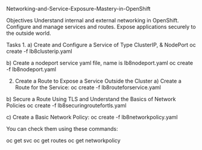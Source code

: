 Networking-and-Service-Exposure-Mastery-in-OpenShift

Objectives
Understand internal and external networking in OpenShift.
Configure and manage services and routes.
Expose applications securely to the outside world.


Tasks
1. 
a) Create and Configure a Service of Type ClusterIP, & NodePort
oc create -f lb8clusterip.yaml

b) Create a nodeport service yaml file, name is lb8nodeport.yaml 
oc create -f lb8nodeport.yaml

2. Create a Route to Expose a Service Outside the Cluster
a) Create a Route for the Service:
oc create -f lb8routeforservice.yaml

b) Secure a Route Using TLS and Understand the Basics of Network Policies
oc create -f lb8securingroutefortls.yaml

c) Create a Basic Network Policy:
oc create -f lb8networkpolicy.yaml


You can check them using these commands: 

oc get svc
oc get routes
oc get networkpolicy

